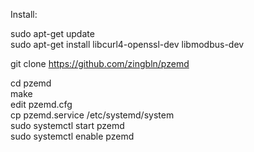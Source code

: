 Install:  
  
sudo apt-get update  
sudo apt-get install libcurl4-openssl-dev libmodbus-dev  
  
git clone https://github.com/zingbln/pzemd  

cd pzemd  
make  
edit pzemd.cfg  
cp pzemd.service /etc/systemd/system  
sudo systemctl start pzemd  
sudo systemctl enable pzemd  
